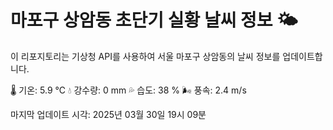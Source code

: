 
# 마포구 상암동 초단기 실황 날씨 정보 🌤️

이 리포지토리는 기상청 API를 사용하여 서울 마포구 상암동의 날씨 정보를 업데이트합니다. 

🌡️ 기온: 5.9 ℃
💧 강수량: 0 mm
💦 습도: 38 %
🌬️ 풍속: 2.4 m/s

마지막 업데이트 시각: 2025년 03월 30일 19시 09분    
